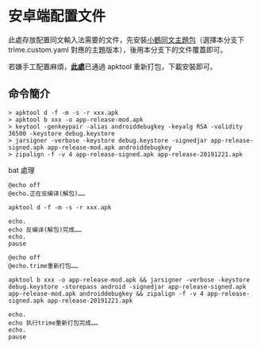 # 安卓端配置文件

此處存放配置同文輸入法需要的文件，先安裝[小鶴同文主題包](http://flypy.ys168.com/)（選擇本分支下 trime.custom.yaml 對應的主題版本），後用本分支下的文件覆蓋即可。

若嫌手工配置麻煩，[**此處**](https://github.com/leimaau/naamning_jyutping/releases)已通過 apktool 重新打包，下載安裝即可。

## 命令簡介

```
> apktool d -f -m -s -r xxx.apk
> apktool b xxx -o app-release-mod.apk
> keytool -genkeypair -alias androiddebugkey -keyalg RSA -validity 36500 -keystore debug.keystore
> jarsigner -verbose -keystore debug.keystore -signedjar app-release-signed.apk app-release-mod.apk androiddebugkey
> zipalign -f -v 4 app-release-signed.apk app-release-20191221.apk
```

bat 處理

```
@echo off
@echo.正在反编译(解包)……

apktool d -f -m -s -r xxx.apk

echo.
echo 反编译(解包)完成……
echo.
pause
```

```
@echo off
@echo.trime重新打包……

apktool b xxx -o app-release-mod.apk && jarsigner -verbose -keystore debug.keystore -storepass android -signedjar app-release-signed.apk app-release-mod.apk androiddebugkey && zipalign -f -v 4 app-release-signed.apk app-release-20191221.apk

echo.
echo 执行trime重新打包完成……
echo.
pause
```
